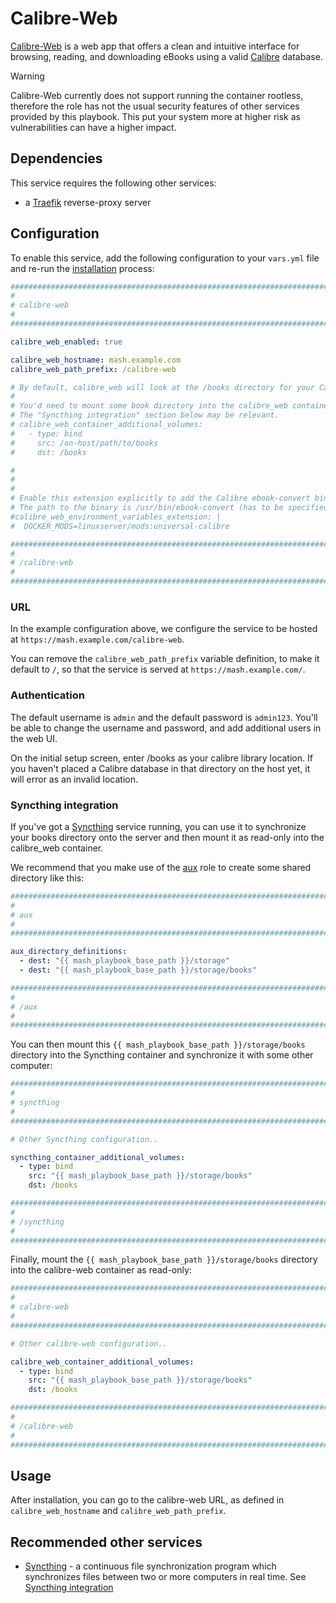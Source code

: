 # Calibre-Web

[Calibre-Web](https://github.com/janeczku/calibre-web) is a web app that offers a clean and intuitive interface for browsing, reading, and downloading eBooks using a valid [Calibre](https://calibre-ebook.com/) database.

> [!WARNING]
> Calibre-Web currently does not support running the container rootless, therefore the role has not the usual security features of other services provided by this playbook. This put your system more at higher risk as vulnerabilities can have a higher impact.

## Dependencies

This service requires the following other services:

- a [Traefik](traefik.md) reverse-proxy server


## Configuration

To enable this service, add the following configuration to your `vars.yml` file and re-run the [installation](../installing.md) process:

```yaml
########################################################################
#                                                                      #
# calibre-web                                                            #
#                                                                      #
########################################################################

calibre_web_enabled: true

calibre_web_hostname: mash.example.com
calibre_web_path_prefix: /calibre-web

# By default, calibre_web will look at the /books directory for your Calibre database.
#
# You'd need to mount some book directory into the calibre_web container, like shown below.
# The "Syncthing integration" section below may be relevant.
# calibre_web_container_additional_volumes:
#   - type: bind
#     src: /on-host/path/to/books
#     dst: /books

#
#
#
# Enable this extension explicitly to add the Calibre ebook-convert binary (x64 only). Omit this variable for a lightweight image.
# The path to the binary is /usr/bin/ebook-convert (has to be specified in the web interface - also specify the path to Calibre binaries as well; usr/bin)
#calibre_web_environment_variables_extension: |
#  DOCKER_MODS=linuxserver/mods:universal-calibre

########################################################################
#                                                                      #
# /calibre-web                                                           #
#                                                                      #
########################################################################
```

### URL

In the example configuration above, we configure the service to be hosted at `https://mash.example.com/calibre-web`.

You can remove the `calibre_web_path_prefix` variable definition, to make it default to `/`, so that the service is served at `https://mash.example.com/`.

### Authentication

The default username is `admin` and the default password is `admin123`.
You'll be able to change the username and password, and add additional users in the web UI.

On the initial setup screen, enter /books as your calibre library location.
If you haven't placed a Calibre database in that directory on the host yet, it will error as an invalid location.

### Syncthing integration

If you've got a [Syncthing](syncthing.md) service running, you can use it to synchronize your books directory onto the server and then mount it as read-only into the calibre_web container.

We recommend that you make use of the [aux](auxiliary.md) role to create some shared directory like this:

```yaml
########################################################################
#                                                                      #
# aux                                                                  #
#                                                                      #
########################################################################

aux_directory_definitions:
  - dest: "{{ mash_playbook_base_path }}/storage"
  - dest: "{{ mash_playbook_base_path }}/storage/books"

########################################################################
#                                                                      #
# /aux                                                                 #
#                                                                      #
########################################################################
```

You can then mount this `{{ mash_playbook_base_path }}/storage/books` directory into the Syncthing container and synchronize it with some other computer:

```yaml
########################################################################
#                                                                      #
# syncthing                                                            #
#                                                                      #
########################################################################

# Other Syncthing configuration..

syncthing_container_additional_volumes:
  - type: bind
    src: "{{ mash_playbook_base_path }}/storage/books"
    dst: /books

########################################################################
#                                                                      #
# /syncthing                                                           #
#                                                                      #
########################################################################
```

Finally, mount the `{{ mash_playbook_base_path }}/storage/books` directory into the calibre-web container as read-only:

```yaml
########################################################################
#                                                                      #
# calibre-web                                                            #
#                                                                      #
########################################################################

# Other calibre-web configuration..

calibre_web_container_additional_volumes:
  - type: bind
    src: "{{ mash_playbook_base_path }}/storage/books"
    dst: /books

########################################################################
#                                                                      #
# /calibre-web                                                           #
#                                                                      #
########################################################################
```

## Usage

After installation, you can go to the calibre-web URL, as defined in `calibre_web_hostname` and `calibre_web_path_prefix`.

## Recommended other services

- [Syncthing](syncthing.md) - a continuous file synchronization program which synchronizes files between two or more computers in real time. See [Syncthing integration](#syncthing-integration)

